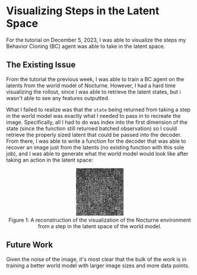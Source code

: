 # Visualizing Steps in the Latent Space

For the tutorial on December 5, 2023, I was able to visualize the steps my Behavior Cloning (BC) agent was able to take in the latent space.

## The Existing Issue

From the tutorial the previous week, I was able to train a BC agent on the latents from the world model of Nocturne. However, I had a hard time visualizing the rollout, since I was able to retrieve the latent states, but i wasn't able to see any features outputted.

What I failed to realize was that the `state` being returned from taking a step in the world model was exactly what I needed to pass in to recreate the image. Specifically, all I had to do was index into the first dimension of the state (since the function still returned batched observation) so I could retrieve the properly sized latent that could be passed into the decoder. From there, I was able to write a function for the decoder that was able to recover an image just from the latents (no existing function with this sole job), and I was able to generate what the world model would look like after taking an action in the latent space:

<p align="center">
  <img src="imgs/wm-latent-step.tiff" />
  <br />
  Figure 1: A reconstruction of the visualization of the Nocturne environment from a step in the latent space of the world model.
</p>

## Future Work

Given the noise of the image, it's most clear that the bulk of the work is in training a better world model with larger image sizes and more data points.
